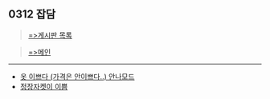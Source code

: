 ## 0312 잡담

> [=>게시판 목록](https://greeense.github.io/Board/board_reademe.html)

> [=>메인](https://greeense.github.io/)

-----------------------------------------------------

* [옷 이쁘다 (가격은 안이쁘다..) 안나모드](https://annanmode.com/?cafe_mkt=ntbox_b01&NaPm=ct%3Dk7nztork%7Cci%3D3b2b1ec15e1690691133b945360b3e47052e24b6%7Ctr%3Dsbtp%7Csn%3D238922%7Chk%3D5e54fcff0a28b48a3451ea448aed38b5106bfa57)
* [정장자켓이 이쁨](https://laurenhi.com/product/list.html?cate_no=12&cafe_mkt=ue_part2)
